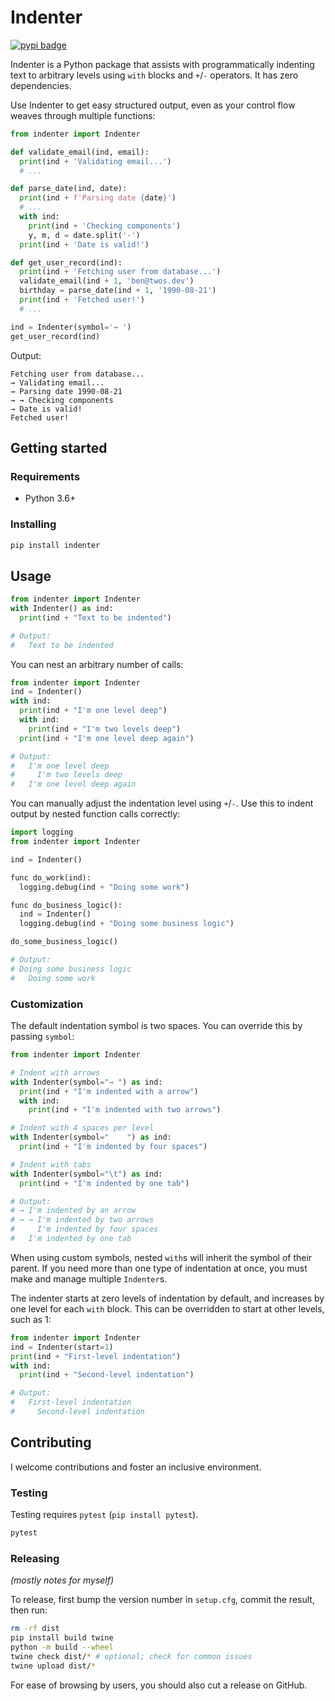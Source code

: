 # Indenter

[![pypi badge](https://img.shields.io/pypi/v/indenter)](https://pypi.org/project/indenter/)

Indenter is a Python package that assists with programmatically indenting text to
arbitrary levels using `with` blocks and `+`/`-` operators. It has zero dependencies.

Use Indenter to get easy structured output, even as your control flow weaves through
multiple functions:

```python
from indenter import Indenter

def validate_email(ind, email):
  print(ind + 'Validating email...')
  # ...

def parse_date(ind, date):
  print(ind + f'Parsing date {date}')
  # ...
  with ind:
    print(ind + 'Checking components')
    y, m, d = date.split('-')
  print(ind + 'Date is valid!')

def get_user_record(ind):
  print(ind + 'Fetching user from database...')
  validate_email(ind + 1, 'ben@twos.dev')
  birthday = parse_date(ind + 1, '1990-08-21')
  print(ind + 'Fetched user!')
  # ...

ind = Indenter(symbol='→ ')
get_user_record(ind)
```
Output:
```plain
Fetching user from database...
→ Validating email...
→ Parsing date 1990-08-21
→ → Checking components
→ Date is valid!
Fetched user!
```

## Getting started

### Requirements

- Python 3.6+

### Installing

```sh
pip install indenter
```

## Usage

```python
from indenter import Indenter
with Indenter() as ind:
  print(ind + "Text to be indented")

# Output:
#   Text to be indented
```

You can nest an arbitrary number of calls:

```python
from indenter import Indenter
ind = Indenter()
with ind:
  print(ind + "I'm one level deep")
  with ind:
    print(ind + "I'm two levels deep")
  print(ind + "I'm one level deep again")

# Output:
#   I'm one level deep
#     I'm two levels deep
#   I'm one level deep again
```

You can manually adjust the indentation level using `+`/`-`. Use this to indent output
by nested function calls correctly:

```python
import logging
from indenter import Indenter

ind = Indenter()

func do_work(ind):
  logging.debug(ind + "Doing some work")

func do_business_logic():
  ind = Indenter()
  logging.debug(ind + "Doing some business logic")

do_some_business_logic()

# Output:
# Doing some business logic
#   Doing some work
```

### Customization

The default indentation symbol is two spaces. You can override this by passing `symbol`:

```python
from indenter import Indenter

# Indent with arrows
with Indenter(symbol="→ ") as ind:
  print(ind + "I'm indented with a arrow")
  with ind:
    print(ind + "I'm indented with two arrows")

# Indent with 4 spaces per level
with Indenter(symbol="    ") as ind:
  print(ind + "I'm indented by four spaces")

# Indent with tabs
with Indenter(symbol="\t") as ind:
  print(ind + "I'm indented by one tab")

# Output:
# → I'm indented by an arrow
# → → I'm indented by two arrows
#     I'm indented by four spaces
# 	I'm indented by one tab
```

When using custom symbols, nested `with`s will inherit the symbol of
their parent. If you need more than one type of indentation at once,
you must make and manage multiple `Indenter`s.

The indenter starts at zero levels of indentation by default, and
increases by one level for each `with` block. This can be overridden
to start at other levels, such as 1:

```python
from indenter import Indenter
ind = Indenter(start=1)
print(ind + "First-level indentation")
with ind:
  print(ind + "Second-level indentation")

# Output:
#   First-level indentation
#     Second-level indentation
```

## Contributing

I welcome contributions and foster an inclusive environment.

### Testing

Testing requires `pytest` (`pip install pytest`).

```sh
pytest
```

### Releasing

_(mostly notes for myself)_

To release, first bump the version number in `setup.cfg`, commit the result, then run:

```sh
rm -rf dist
pip install build twine
python -m build --wheel
twine check dist/* # optional; check for common issues
twine upload dist/*
```

For ease of browsing by users, you should also cut a release on GitHub.

